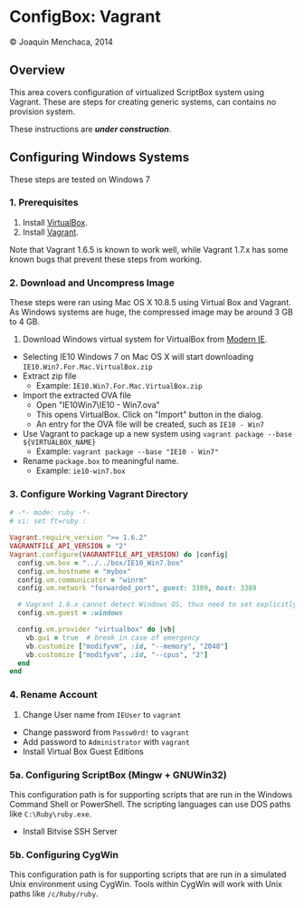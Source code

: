# ConfigBox: Vagrant

© Joaquin Menchaca, 2014

## Overview

This area covers configuration of virtualized ScriptBox system using Vagrant.  These are steps for creating generic systems, can contains no provision system.

These instructions are ***under construction***.

## Configuring Windows Systems

These steps are tested on Windows 7

### 1. Prerequisites

1. Install [VirtualBox](https://www.virtualbox.org/).
2. Install [Vagrant](https://www.vagrantup.com/downloads.html).

Note that Vagrant 1.6.5 is known to work well, while Vagrant 1.7.x has some known bugs that prevent these steps from working.

### 2. Download and Uncompress Image

These steps were ran using Mac OS X 10.8.5 using Virtual Box and Vagrant.  As Windows systems are huge, the compressed image may be around 3 GB to 4 GB.

1. Download Windows virtual system for VirtualBox from [Modern IE](https://www.modern.ie/en-us/virtualization-tools#downloads).
  * Selecting IE10 Windows 7 on Mac OS X will start downloading `IE10.Win7.For.Mac.VirtualBox.zip`
*  Extract zip file
   * Example: `IE10.Win7.For.Mac.VirtualBox.zip`
*  Import the extracted OVA file
   * Open "IE10Win7\IE10 - Win7.ova"
   * This opens VirtualBox. Click on "Import" button in the dialog.
   * An entry for the OVA file will be created, such as `IE10 - Win7`
* Use Vagrant to package up a new system using `vagrant package --base ${VIRTUALBOX_NAME}`
   * Example: `vagrant package --base "IE10 - Win7"`
* Rename `package.box` to meaningful name.
   * Example: `ie10-win7.box`

### 3. Configure Working Vagrant Directory

```Ruby
# -*- mode: ruby -*-
# vi: set ft=ruby :

Vagrant.require_version ">= 1.6.2"
VAGRANTFILE_API_VERSION = "2"
Vagrant.configure(VAGRANTFILE_API_VERSION) do |config|
  config.vm.box = "../../box/IE10_Win7.box"
  config.vm.hostname = "mybox"
  config.vm.communicator = "winrm"
  config.vm.network "forwarded_port", guest: 3389, host: 3389

  # Vagrant 1.6.x cannot detect Windows OS, thus need to set explicitly
  config.vm.guest = :windows

  config.vm.provider "virtualbox" do |vb|
    vb.gui = true  # break in case of emergency
    vb.customize ["modifyvm", :id, "--memory", "2048"]
    vb.customize ["modifyvm", :id, "--cpus", "2"]
  end
end
```

### 4. Rename Account



1. Change User name from `IEUser` to `vagrant`
*  Change password from `Passw0rd!` to `vagrant`
*  Add password to `Administrator` with `vagrant`
* Install Virtual Box Guest Editions

### 5a. Configuring ScriptBox (Mingw + GNUWin32)

This configuration path is for supporting scripts that are run in the Windows Command Shell or PowerShell.  The scripting languages can use DOS paths like `C:\Ruby\ruby.exe`.

*  Install Bitvise SSH Server

### 5b. Configuring CygWin

This configuration path is for supporting scripts that are run in a simulated Unix environment using CygWin.  Tools within CygWin will work with Unix paths like `/c/Ruby/ruby`.
